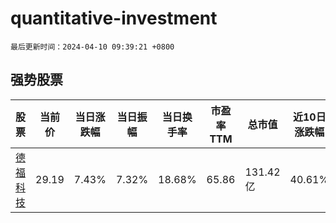 # quantitative-investment

`最后更新时间：2024-04-10 09:39:21 +0800`

## 强势股票

|股票|当前价|当日涨跌幅|当日振幅|当日换手率|市盈率TTM|总市值|近10日涨跌幅|
|----|----|----|----|----|----|----|----|
|[德福科技](https://xueqiu.com/S/SZ301511)|29.19|7.43%|7.32%|18.68%|65.86|131.42亿|40.61%|
